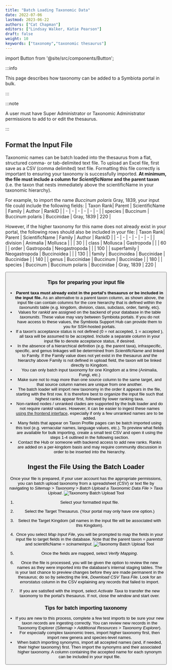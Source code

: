 ```yaml
---
title: "Batch Loading Taxonomic Data"
date: 2022-07-06
lastmod: 2023-06-22
authors: ["Cat Chapman"]
editors: ["Lindsay Walker, Katie Pearson"]
draft: false
weight: 10
keywords: ["taxonomy","taxonomic thesaurus"]
---
```


import Button from '@site/src/components/Button';

:::info

This page describes how taxonomy can be added to a Symbiota portal in bulk.

:::

:::note

A user must have Super Administrator or Taxonomic Administrator permissions to add to or edit the thesaurus.

:::

## Format the Input File
Taxonomic names can be batch loaded into the thesaurus from a flat, structured comma- or tab-delimited text file. To upload an Excel file, first save as a CSV (comma delimited) text file. Formatting this file correctly is important to ensuring your taxonomy is successfully imported. **At minimum, the file must include a column for _ScientificName_ and the parent taxon** (i.e. the taxon that nests immediately above the scientificName in your taxonomic hierarchy).

For example, to import the name _Buccinum polaris_ Gray, 1839, your input file could include the following fields: 
| Taxon Rank| Parent | ScientificName | Family | Author | RankID |
| - | - | - | - | - | - |
| species | Buccinum | Buccinum polaris | Buccinidae | Gray, 1839 | 220 |

However, if the higher taxonomy for this name does not already exist in your portal, the following rows should also be included in your file:
| Taxon Rank| Parent | ScientificName | Family | Author | RankID |
| - | - | - | - | - | - |
| division | Animalia | Mollusca | | | 30 |
| class | Mollusca | Gastropoda | | | 60 |
| order | Gastropoda | Neogastropoda | | | 100 |
| superfamily | Neogastropoda | Buccinoidea | | | 130 |
| family | Buccinoidea | Buccinidae | Buccinidae | | 140 |
| genus | Buccinidae | Buccinum | Buccinidae | | 180 |
| species | Buccinum | Buccinum polaris | Buccinidae | Gray, 1839 | 220 |

<Button label="Download Example CSV" link="/documents/Fresh_Symbiota_Install_Animalia_Sample_Taxonomy_2023-06-21.csv" />

### Tips for preparing your input file
- **Parent taxa must already exist in the portal's thesaurus or be included in the input file.** As an alternative to a parent taxon column, as shown above, the input file can contain columns for the core hierarchy that is defined within the _taxonunits_ table (e.g. kingdom, division, class, subclass, order, family, etc).
- Values for *_rankid_* are assigned on the backend of your database in the table _taxonunits_. These value may vary between Symbiota portals. If you do not have access to these values, the Symbiota Support Hub can provide them to you for SSH-hosted portals.
- If a taxon's acceptance status is not defined (0 = not accepted, 1 = accepted ), all taxa will be assumed to be accepted. Include a separate column in your input file to denote acceptance status, if desired.
- In the absence of a hierarchical definition (e.g. the parent taxa), infraspecific, specific, and genus linkages will be determined from _ScientificName_ and linked to Family. If the Family value does not yet exist in the thesaurus _and_ the hierarchy above Family is not defined in upload field, the taxon will be linked directly to Kingdom.
- You can only batch input taxonomy for one Kingdom at a time (Animalia, Fungi, etc.)
- Make sure not to map more than one source column to the same target, and that source column names are unique from one another.
- The batch loader will import new taxonomy in the order it appears in the file, starting with the first row. It is therefore best to organize the input file such that highest ranks appear first, followed by lower ranking taxa.
- Non-ranked nodes / unranked clades are supported by the bulk loader and do not require _rankid_ values. However, it can be easier to ingest these names [using the frontend interface](/docs/Portal_Manager_Guide/Taxonomic_Thesaurus/adding_taxa), especially if only a few unranked names are to be added.
- Many fields that appear on Taxon Profile pages can be batch imported using this tool (e.g. vernacular names, language values, etc.). To preview what fields are available for bulk importing, create a small test CSV and open it using the steps 1-4 outlined in the following section. 
- Contact the Hub or someone with backend access to add new ranks. Ranks are added on a per-kingdom basis and may require community discussion in order to be inserted into the hierarchy.

## Ingest the File Using the Batch Loader
Once your file is prepared, if your user account has the appropriate permissions, you can batch upload taxonomy from a spreadsheet (CSV) or text file by navigating to _Sitemap > Taxonomy > Batch Upload a Taxonomic Data File > Taxa Upload_.
![Taxonomy Batch Upload Tool](/img/taxonomybatchloader.png)

1) Select your formatted input file.
2) Select the Target Thesaurus. (Your portal may only have one option.)
3) Select the Target Kingdom (all names in the input file will be associated with this Kingdom).

4) Once you select _Map Input File_, you will be prompted to map the fields in your input file to target fields in the database. Note that the parent taxon = _parentstr_ and scientificName = _scinameinput_.
![Taxonomy Batch Upload Tool](/img/taxonomybatchloader2.png)

5) Once the fields are mapped, select _Verify Mapping_. 

6) Once the file is processed, you will be given the option to review the new names as they were imported into the database's internal staging tables. The is your last chance to preview changes before they are made permanent in the thesaurus; do so by selecting the link, _Download CSV Taxa File_. Look for an _errorstatus_ column in the CSV explaining any records that failed to import.

7) If you are satisfied with the import, select _Activate Taxa_ to transfer the new taxonomy to the portal's thesaurus. If not, close the window and start over.

### Tips for batch importing taxonomy
- If you are new to this process, complete a few test imports to be sure your new taxon records are ingesting correctly. You can review new records in the Taxonomy Explorer (_Sitemap > Additional Resources > Taxonomy Explorer_).
- For especially complex taxonomic trees, import higher taxonomy first, then import new genera and species-level names.
- When batch importing synonyms, import all accepted names (and, if needed, their higher taxonomy) first. Then import the synonyms and their associated higher taxonomy. A column containing the accepted name for each synonym can be included in your input file.
